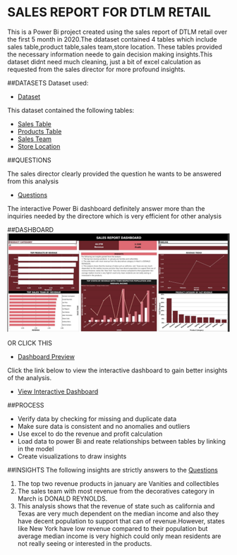 # SALES REPORT FOR DTLM RETAIL
This is a Power Bi project created using the sales report of DTLM retail over the first 5 month in 2020.The ddataset contained 4 tables which include sales table,product table,sales team,store location. These tables provided the necessary information neede to gain decision making insights.This dataset didnt need much cleaning, just a bit of excel calculation as requested from the sales director for more profound insights.

##DATASETS
Dataset used:
- <a href = "https://github.com/dipeanthonia/Salesreport/tree/main/sales%20data%20csv">Dataset</a>

This dataset contained the following tables:
- <a href = "https://github.com/dipeanthonia/Salesreport/blob/main/Sales%20table.xlsx">Sales Table</a>
- <a href = "https://github.com/dipeanthonia/Salesreport/blob/main/sales%20data%20csv/products.csv">Products Table</a>
- <a href = "https://github.com/dipeanthonia/Salesreport/blob/main/sales%20data%20csv/sales%20team.csv">Sales Team</a>
- <a href = "https://github.com/dipeanthonia/Salesreport/blob/main/sales%20data%20csv/store%20locations.csv">Store Location</a>

##QUESTIONS

The sales director clearly provided the question he wants to be answered from this analysis
- <a href = "https://github.com/dipeanthonia/Salesreport/blob/main/QUESTIONS.pdf">Questions </a>

The interactive Power Bi dashboard definitely answer more than the  inquiries needed by the directore which is very efficient for other analysis 


##DASHBOARD
![Crime stats dashboard](https://github.com/dipeanthonia/Salesreport/blob/main/SALES%20REPORT%20ANALYSIS.JPG)

OR CLICK THIS 

- <a href = "https://github.com/dipeanthonia/Salesreport/blob/main/SALES%20REPORT%20ANALYSIS.JPG">Dashboard Preview</a>

Click the link below to view the interactive dashboard to gain better insights of the analysis.

- <a href = "https://github.com/dipeanthonia/Salesreport/blob/main/SALES%20REPORT.pbix">View Interactive Dashboard</a>

##PROCESS
- Verify data by checking for missing and duplicate data
- Make sure data is consistent and no anomalies and outliers
- Use excel to do the revenue and profit calculation
- Load data to power Bi and reate relationships between tables by linking in the model
- Create visualizations to draw insights

  
##INSIGHTS
The following insights are strictly answers to the <a href = "https://github.com/dipeanthonia/Salesreport/blob/main/QUESTIONS.pdf">Questions </a>

1. The top two revenue products  in  january are Vanities and collectibles
2. The sales team with most revenue from the decoratives category in March is DONALD REYNOLDS.
3. This analysis shows that the revenue of state such as california  and  Texas are very much dependent on the median income and also they have decent population to support that can of revenue.However, states like  New York  have low revenue compared to their population but average median income is very highich could only mean residents are not really seeing or interested in the products.
 
